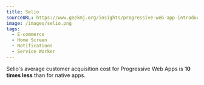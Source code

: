 ```yaml
---
title: Selio
sourceURL: https://www.geekmj.org/insights/progressive-web-app-introduction-599/
image: /images/selio.png
tags:
  - E-commerce
  - Home Screen
  - Notifications
  - Service Worker
---
```


Selio's average customer acquisition cost for Progressive Web Apps is **10 times less** than for native apps.
